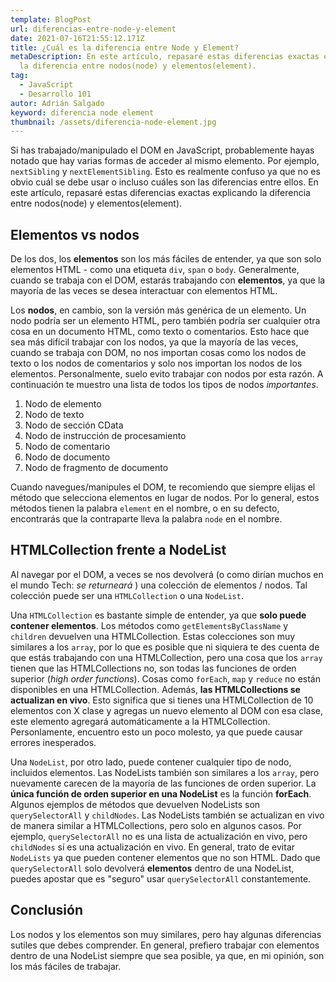 ```yaml
---
template: BlogPost
url: diferencias-entre-node-y-element
date: 2021-07-16T21:55:12.171Z
title: ¿Cuál es la diferencia entre Node y Element?
metaDescription: En este artículo, repasaré estas diferencias exactas explicando
  la diferencia entre nodos(node) y elementos(element).
tag:
  - JavaScript
  - Desarrollo 101
autor: Adrián Salgado
keyword: diferencia node element
thumbnail: /assets/diferencia-node-element.jpg
---
```


Si has trabajado/manipulado el DOM en JavaScript, probablemente hayas notado que hay varias formas de acceder al mismo elemento. Por ejemplo, `nextSibling` y `nextElementSibling`. Esto es realmente confuso ya que no es obvio cuál se debe usar o incluso cuáles son las diferencias entre ellos. En este artículo, repasaré estas diferencias exactas explicando la diferencia entre nodos(node) y elementos(element).

## Elementos vs nodos

De los dos, los **elementos** son los más fáciles de entender, ya que son solo elementos HTML - como una etiqueta `div`, `span` o `body`. Generalmente, cuando se trabaja con el DOM, estarás trabajando con **elementos**, ya que la mayoría de las veces se desea interactuar con elementos HTML.

Los **nodos**, en cambio, son la versión más genérica de un elemento. Un nodo podría ser un elemento HTML, pero también podría ser cualquier otra cosa en un documento HTML, como texto o comentarios. Esto hace que sea más difícil trabajar con los nodos, ya que la mayoría de las veces, cuando se trabaja con DOM, no nos importan cosas como los nodos de texto o los nodos de comentarios y solo nos importan los nodos de los elementos. Personalmente, suelo evito trabajar con nodos por esta razón. A continuación te muestro una lista de todos los tipos de nodos _importantes_.

1. Nodo de elemento
2. Nodo de texto
3. Nodo de sección CData
4. Nodo de instrucción de procesamiento
5. Nodo de comentario
6. Nodo de documento
7. Nodo de fragmento de documento

Cuando navegues/manipules el DOM, te recomiendo que siempre elijas el método que selecciona elementos en lugar de nodos. Por lo general, estos métodos tienen la palabra `element` en el nombre, o en su defecto, encontrarás que la contraparte lleva la palabra `node` en el nombre.

## HTMLCollection frente a NodeList

Al navegar por el DOM, a veces se nos devolverá (o como dirían muchos en el mundo Tech: _se returneará_ ) una colección de elementos / nodos. Tal colección puede ser una `HTMLCollection` o una `NodeList`.

Una `HTMLCollection` es bastante simple de entender, ya que **solo puede contener elementos**. Los métodos como `getElementsByClassName` y `children` devuelven una HTMLCollection. Estas colecciones son muy similares a los `array`, por lo que es posible que ni siquiera te des cuenta de que estás trabajando con una HTMLCollection, pero una cosa que los `array` tienen que las HTMLCollections no, son todas las funciones de orden superior (_high order functions_). Cosas como `forEach`, `map` y `reduce` no están disponibles en una HTMLCollection. Además, **las HTMLCollections se actualizan en vivo**. Esto significa que si tienes una HTMLCollection de 10 elementos con X clase y agregas un nuevo elemento al DOM con esa clase, este elemento agregará automáticamente a la HTMLCollection. Personlamente, encuentro esto un poco molesto, ya que puede causar errores inesperados.

Una `NodeList`, por otro lado, puede contener cualquier tipo de nodo, incluidos elementos. Las NodeLists también son similares a los `array`, pero nuevamente carecen de la mayoría de las funciones de orden superior. La **única función de orden superior en una NodeList** es la función **forEach**. Algunos ejemplos de métodos que devuelven NodeLists son `querySelectorAll` y `childNodes`. Las NodeLists también se actualizan en vivo de manera similar a HTMLCollections, pero solo en algunos casos. Por ejemplo, `querySelectorAll` no es una lista de actualización en vivo, pero `childNodes` sí es una actualización en vivo. En general, trato de evitar `NodeLists` ya que pueden contener elementos que no son HTML. Dado que `querySelectorAll` solo devolverá **elementos** dentro de una NodeList, puedes apostar que es "seguro" usar `querySelectorAll` constantemente.

## Conclusión

Los nodos y los elementos son muy similares, pero hay algunas diferencias sutiles que debes comprender. En general, prefiero trabajar con elementos dentro de una NodeList siempre que sea posible, ya que, en mi opinión, son los más fáciles de trabajar.
